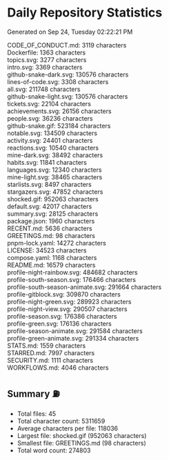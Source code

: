 # Daily Repository Statistics
Generated on Sep 24, Tuesday 02:22:21 PM  

CODE_OF_CONDUCT.md: 3119 characters  
Dockerfile: 1363 characters  
topics.svg: 3277 characters  
intro.svg: 3369 characters  
github-snake-dark.svg: 130576 characters  
lines-of-code.svg: 3308 characters  
all.svg: 211748 characters  
github-snake-light.svg: 130576 characters  
tickets.svg: 22104 characters  
achievements.svg: 26156 characters  
people.svg: 36236 characters  
github-snake.gif: 523184 characters  
notable.svg: 134509 characters  
activity.svg: 24401 characters  
reactions.svg: 10540 characters  
mine-dark.svg: 38492 characters  
habits.svg: 11841 characters  
languages.svg: 12340 characters  
mine-light.svg: 38465 characters  
starlists.svg: 8497 characters  
stargazers.svg: 47852 characters  
shocked.gif: 952063 characters  
default.svg: 42017 characters  
summary.svg: 28125 characters  
package.json: 1960 characters  
RECENT.md: 5636 characters  
GREETINGS.md: 98 characters  
pnpm-lock.yaml: 14272 characters  
LICENSE: 34523 characters  
compose.yaml: 1168 characters  
README.md: 16579 characters  
profile-night-rainbow.svg: 484682 characters  
profile-south-season.svg: 176466 characters  
profile-south-season-animate.svg: 291664 characters  
profile-gitblock.svg: 309870 characters  
profile-night-green.svg: 289923 characters  
profile-night-view.svg: 290507 characters  
profile-season.svg: 176386 characters  
profile-green.svg: 176136 characters  
profile-season-animate.svg: 291584 characters  
profile-green-animate.svg: 291334 characters  
STATS.md: 1559 characters  
STARRED.md: 7997 characters  
SECURITY.md: 1111 characters  
WORKFLOWS.md: 4046 characters  

## Summary ⛽  
- Total files: 45  
- Total character count: 5311659  
- Average characters per file: 118036  
- Largest file: shocked.gif (952063 characters)  
- Smallest file: GREETINGS.md (98 characters)  
- Total word count: 274803  
